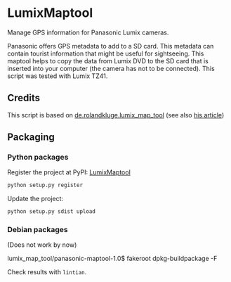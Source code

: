 LumixMaptool
==============

Manage GPS information for Panasonic Lumix cameras.

Panasonic offers GPS metadata to add to a SD card. This metadata can contain
tourist information that might be useful for sightseeing. This maptool helps
to copy the data from Lumix DVD to the SD card that is inserted into your
computer (the camera has not to be connected).
This script was tested with Lumix TZ41.

## Credits
This script is based on [de.rolandkluge.lumix_map_tool](https://github.com/RolandKluge/de.rolandkluge.lumix_map_tool/blob/master/maptool.py) (see also [his article](http://blog.roland-kluge.de/?p=250))

## Packaging

### Python packages

Register the project at PyPI: [LumixMaptool](https://pypi.python.org/pypi/LumixMaptool)

```bash
python setup.py register
```

Update the project:

```bash
python setup.py sdist upload
```

### Debian packages

(Does not work by now)

lumix_map_tool/panasonic-maptool-1.0$ fakeroot dpkg-buildpackage -F

Check results with `lintian`.
